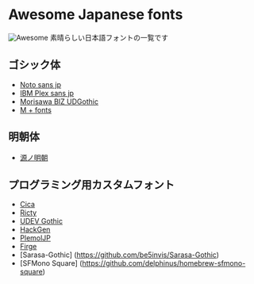 
# Awesome Japanese fonts

![Awesome](https://cdn.rawgit.com/sindresorhus/awesome/d7305f38d29fed78fa85652e3a63e154dd8e8829/media/badge.svg)
素晴らしい日本語フォントの一覧です

## ゴシック体

* [Noto sans jp](https://github.com/googlefonts/noto-cjk)
* [IBM Plex sans jp](https://github.com/IBM/plex)
* [Morisawa BIZ UDGothic](https://github.com/googlefonts/morisawa-biz-ud-gothic)
* [M + fonts](https://mplus-fonts.osdn.jp/about2.html)

## 明朝体

* [源ノ明朝](https://github.com/adobe-fonts/source-han-serif/blob/master/README-JP.md#%E6%BA%90%E3%83%8E%E6%98%8E%E6%9C%9D%E3%81%92%E3%82%93%E3%81%AE%E3%81%BF%E3%82%93%E3%81%A1%E3%82%87%E3%81%86)

## プログラミング用カスタムフォント

* [Cica](https://github.com/miiton/Cica)
* [Ricty](https://github.com/kudryavka/Ricty)
* [UDEV Gothic](https://github.com/yuru7/udev-gothic)
* [HackGen](https://github.com/yuru7/HackGen:w)
* [PlemolJP](https://github.com/yuru7/PlemolJP)
* [Firge](https://github.com/yuru7/Firge)
* [Sarasa-Gothic] (https://github.com/be5invis/Sarasa-Gothic)
* [SFMono Square] (https://github.com/delphinus/homebrew-sfmono-square)
